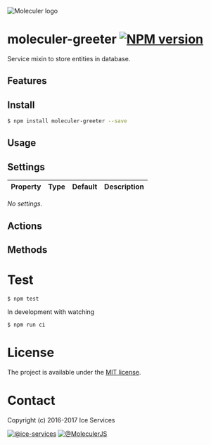 ![Moleculer logo](http://moleculer.services/images/banner.png)

# moleculer-greeter [![NPM version](https://img.shields.io/npm/v/moleculer-greeter.svg)](https://www.npmjs.com/package/moleculer-greeter)

Service mixin to store entities in database.

## Features

## Install

```bash
$ npm install moleculer-greeter --save
```

## Usage

<!-- AUTO-CONTENT-START:USAGE --><!-- AUTO-CONTENT-END:USAGE -->

<!-- AUTO-CONTENT-TEMPLATE:USAGE
{{#each examples}}
{{{this}}}
{{/each}}
-->

## Settings

<!-- AUTO-CONTENT-START:SETTINGS -->| Property | Type | Default | Description |
| -------- | ---- | ------- | ----------- |
*No settings.*

<!-- AUTO-CONTENT-END:SETTINGS -->

<!-- AUTO-CONTENT-TEMPLATE:SETTINGS
| Property | Type | Default | Description |
| -------- | ---- | ------- | ----------- |
{{#each this}}
| `{{name}}` | {{type}} | {{defaultValue}} | {{description}} |
{{/each}}
{{^this}}
*No settings.*
{{/this}}

-->

## Actions

<!-- AUTO-CONTENT-START:ACTIONS --><!-- AUTO-CONTENT-END:ACTIONS -->

<!-- AUTO-CONTENT-TEMPLATE:ACTIONS
{{#each this}}
### `{{name}}` {{#each badges}}{{this}} {{/each}}
{{#since}}
_<sup>Since: {{this}}</sup>_
{{/since}}

{{description}}

#### Parameters
| Property | Type | Default | Description |
| -------- | ---- | ------- | ----------- |
{{#each params}}
| `{{name}}` | {{type}} | {{defaultValue}} | {{description}} |
{{/each}}
{{^params}}
*No input parameters.*
{{/params}}

{{#returns}}
#### Results
**Type:** {{type}}

{{description}}
{{/returns}}

#### Examples
{{#each examples}}
{{this}}
{{/each}}

{{/each}}
-->

## Methods

<!-- AUTO-CONTENT-START:METHODS --><!-- AUTO-CONTENT-END:METHODS -->

<!-- AUTO-CONTENT-TEMPLATE:METHODS
{{#each this}}
### `{{name}}` {{#each badges}}{{this}} {{/each}}
{{#since}}
_<sup>Since: {{this}}</sup>_
{{/since}}

{{description}}

#### Parameters
| Property | Type | Default | Description |
| -------- | ---- | ------- | ----------- |
{{#each params}}
| `{{name}}` | {{type}} | {{defaultValue}} | {{description}} |
{{/each}}
{{^params}}
*No input parameters.*
{{/params}}

{{#returns}}
#### Results
**Type:** {{type}}

{{description}}
{{/returns}}

#### Examples
{{#each examples}}
{{this}}
{{/each}}

{{/each}}
-->

# Test
```
$ npm test
```

In development with watching

```
$ npm run ci
```

# License
The project is available under the [MIT license](https://tldrlegal.com/license/mit-license).

# Contact
Copyright (c) 2016-2017 Ice Services

[![@ice-services](https://img.shields.io/badge/github-ice--services-green.svg)](https://github.com/ice-services) [![@MoleculerJS](https://img.shields.io/badge/twitter-MoleculerJS-blue.svg)](https://twitter.com/MoleculerJS)
